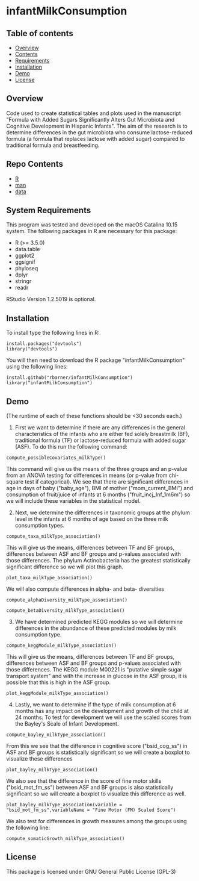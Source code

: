 # infantMilkConsumption


## Table of contents
* [Overview](##Overview)
* [Contents](#Contents)
* [Requirements](#Requirements)
* [Installation](#Installation)
* [Demo](#Demo)
* [License](#License)


## Overview
Code used to create statistical tables and plots used in the manuscript "Formula with Added Sugars Significantly Alters Gut Microbiota and Cognitive Development in Hispanic Infants". The aim of the research is to determine differences in the gut microbiota who consume lactose-reduced formula (a formula that replaces lactose with added sugar) compared to traditional formula and breastfeeding.

## Repo Contents
* [R](#R)
* [man](#man)
* [data](#data)

## System Requirements
This program was tested and developed on the macOS Catalina 10.15 system. The following packages in R are necessary for this package:
* R (>= 3.5.0)
* data.table
* ggplot2
* ggsignif
* phyloseq
* dplyr 
* stringr
* readr

RStudio Version 1.2.5019 is optional.

## Installation

To install type the following lines in R:

```
install.packages("devtools")
library("devtools")
```

You will then need to download the R package "infantMilkConsumption" using the following lines:

```
install.github("rbarner/infantMilkConsumption")
library("infantMilkConsumption")
```

## Demo 
(The runtime of each of these functions should be <30 seconds each.)

1. First we want to determine if there are any differences in the general characteristics of the infants who are either fed solely breastmilk (BF), traditional formula (TF) or lactose-reduced formula with added sugar (ASF). To do this run the following command:
```
compute_possibleCovariates_milkType()
```
This command will give us the means of the three groups and an p-value from an ANOVA testing for differences in means (or p-value from chi-square test if categorical).  We see that there are significant differences in age in days of baby ("baby_age"), BMI of mother ("mom_current_BMI") and consumption of fruit/juice of infants at 6 months ("fruit_incj_Inf_1m6m") so we will include these variables in the statistical model.

2. Next, we determine the differences in taxonomic groups at the phylum level in the infants at 6 months of age based on the three milk consumption types. 
```
compute_taxa_milkType_association()
```
This will give us the means, differences between TF and BF groups, differences between ASF and BF groups and p-values associated with those differences. The phylum Actinobacteria has the greatest statistically significant difference so we will plot this graph.
```
plot_taxa_milkType_association()
```

We will also compute differences in alpha- and beta- diversities
```
compute_alphaDiversity_milkType_association()
```

```
compute_betaDiversity_milkType_association()
```

3. We have determined predicted KEGG modules so we will determine differences in the abundance of these predicted modules by milk consumption type.
```
compute_keggModule_milkType_association()
```
This will give us the means, differences between TF and BF groups, differences between ASF and BF groups and p-values associated with those differences. The KEGG module M00221 is "putative simple sugar transport system" and with the increase in glucose in the ASF group, it is possible that this is high in the ASF group.

```
plot_keggModule_milkType_association()
```

4. Lastly, we want to determine if the type of milk consumption at 6 months has any impact on the development and growth of the child at 24 months. To test for development we will use the scaled scores from the Bayley's Scale of Infant Development.
```
compute_bayley_milkType_association()
```
From this we see that the difference in cognitive score ("bsid_cog_ss") in ASF and BF groups is statistically significant so we will create a boxplot to visualize these differences

```
plot_bayley_milkType_association()
```

We also see that the difference in the score of fine motor skills ("bsid_mot_fm_ss") between ASF and BF groups is also statistically significant so we will create a boxplot to visualize this difference as well.
```
plot_bayley_milkType_association(variable = "bsid_mot_fm_ss",variableName = "Fine Motor (FM) Scaled Score")
```

We also test for differences in growth measures among the groups using the following line:
```
compute_somaticGrowth_milkType_association()
```

## License
This package is licensed under GNU General Public License (GPL-3)
